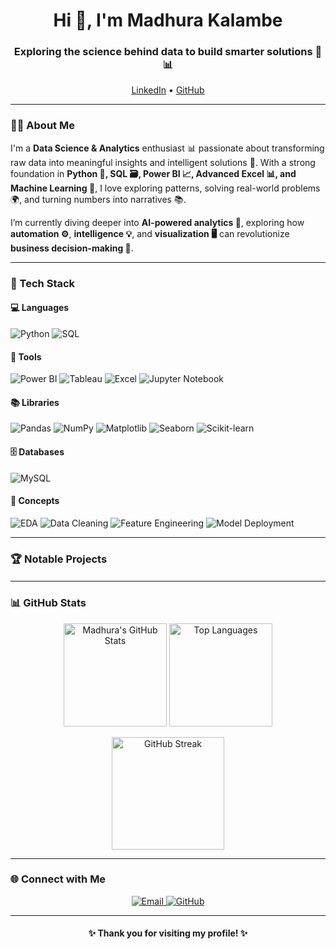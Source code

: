 
<!-- Profile Header -->
<h1 align="center">Hi 👋, I'm Madhura Kalambe</h1>
<h3 align="center">Exploring the science behind data to build smarter solutions 🤖📊</h3>

<p align="center">
    <a href="https://www.linkedin.com/in/madhura-kalambe-7b305923a/">LinkedIn</a> •
  <a href="https://github.com/madhurakalambe">GitHub</a>
</p>

---

### 🧑‍💻 About Me  
I'm a **Data Science & Analytics** enthusiast 📊 passionate about transforming raw data into meaningful insights and intelligent solutions 🤖.
With a strong foundation in **Python 🐍, SQL 🗃️, Power BI 📈, Advanced Excel 📊, and Machine Learning 🧠**, I love exploring patterns, solving real-world problems 🌍, and turning numbers into narratives 📚.

I’m currently diving deeper into **AI-powered analytics 🤩**, exploring how **automation ⚙️**, **intelligence 💡**, and **visualization 🖥️** can revolutionize **business decision-making 💼**.  

---

### 🧠 Tech Stack  

#### 💻 Languages  
![Python](https://img.shields.io/badge/Python-3776AB?style=for-the-badge&logo=python&logoColor=white)
![SQL](https://img.shields.io/badge/SQL-336791?style=for-the-badge&logo=postgresql&logoColor=white)

#### 🧰 Tools  
![Power BI](https://img.shields.io/badge/Power_BI-F2C811?style=for-the-badge&logo=powerbi&logoColor=black)
![Tableau](https://img.shields.io/badge/Tableau-E97627?style=for-the-badge&logo=tableau&logoColor=white)
![Excel](https://img.shields.io/badge/Excel-217346?style=for-the-badge&logo=microsoft-excel&logoColor=white)
![Jupyter Notebook](https://img.shields.io/badge/Jupyter-F37626?style=for-the-badge&logo=jupyter&logoColor=white)

#### 📚 Libraries  
![Pandas](https://img.shields.io/badge/Pandas-150458?style=for-the-badge&logo=pandas&logoColor=white)
![NumPy](https://img.shields.io/badge/NumPy-013243?style=for-the-badge&logo=numpy&logoColor=white)
![Matplotlib](https://img.shields.io/badge/Matplotlib-11557C?style=for-the-badge&logo=plotly&logoColor=white)
![Seaborn](https://img.shields.io/badge/Seaborn-2E4C6D?style=for-the-badge&logoColor=white)
![Scikit-learn](https://img.shields.io/badge/Scikit--learn-F7931E?style=for-the-badge&logo=scikit-learn&logoColor=white)

#### 🗄️ Databases  
![MySQL](https://img.shields.io/badge/MySQL-005C84?style=for-the-badge&logo=mysql&logoColor=white)

#### 🧩 Concepts  
![EDA](https://img.shields.io/badge/Exploratory_Data_Analysis-0096D6?style=for-the-badge)
![Data Cleaning](https://img.shields.io/badge/Data_Cleaning-6A5ACD?style=for-the-badge)
![Feature Engineering](https://img.shields.io/badge/Feature_Engineering-8A2BE2?style=for-the-badge)
![Model Deployment](https://img.shields.io/badge/Model_Deployment-228B22?style=for-the-badge)


---

### 🏆 Notable Projects  

#### 

---

### 📊 GitHub Stats

<p align="center">
  <img src="https://github-readme-stats.vercel.app/api?username=madhurakalambe&show_icons=true&theme=tokyonight&hide_border=true" alt="Madhura's GitHub Stats" height="165">
  <img src="https://github-readme-stats.vercel.app/api/top-langs/?username=madhurakalambe&layout=compact&theme=tokyonight&hide_border=true" alt="Top Languages" height="165">
</p>

<p align="center">
  <img src="https://streak-stats.demolab.com/?user=madhurakalambe&theme=tokyonight&hide_border=true" alt="GitHub Streak" height="180">
</p>

---

### 🌐 Connect with Me  
<p align="center">
  <a href="https://madhurakalambe.netlify.app/">
      </a>
   <a href="mailto:madhura14kalambe@gmail.com">
    <img src="https://img.shields.io/badge/Email-D14836?style=for-the-badge&logo=gmail&logoColor=white" alt="Email"/>
  </a>
  <a href="https://github.com/madhurakalambe">
    <img src="https://img.shields.io/badge/GitHub-100000?style=for-the-badge&logo=github&logoColor=white" alt="GitHub"/>
  </a>
</p>

---

<h4 align="center">✨ Thank you for visiting my profile! ✨</h4>

